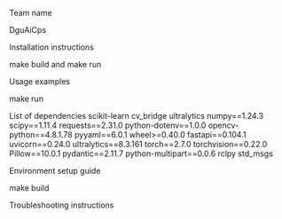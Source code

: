 Team name

DguAiCps

Installation instructions

make build and make run

Usage examples

make run

List of dependencies
scikit-learn
cv_bridge
ultralytics
numpy==1.24.3
scipy==1.11.4
requests==2.31.0
python-dotenv==1.0.0
opencv-python==4.8.1.78
pyyaml==6.0.1
wheel>=0.40.0
fastapi==0.104.1
uvicorn==0.24.0
ultralytics==8.3.161
torch==2.7.0
torchvision==0.22.0
Pillow==10.0.1
pydantic==2.11.7
python-multipart==0.0.6
rclpy
std_msgs


Environment setup guide

make build

Troubleshooting instructions
